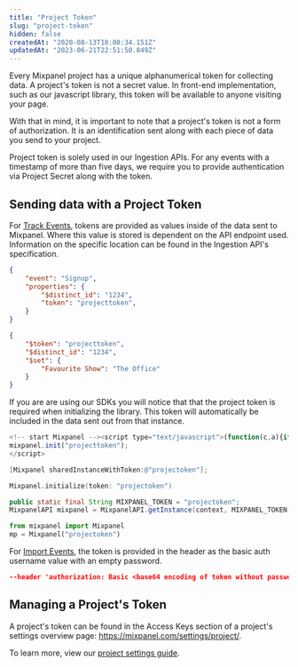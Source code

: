 ```yaml
---
title: "Project Token"
slug: "project-token"
hidden: false
createdAt: "2020-08-13T18:08:34.151Z"
updatedAt: "2023-06-21T22:51:50.849Z"
---
```

Every Mixpanel project has a unique alphanumerical token for collecting data. A project's token is not a secret value. In front-end implementation, such as our javascript library, this token will be available to anyone visiting your page.

With that in mind, it is important to note that a project's token is not a form of authorization. It is an identification sent along with each piece of data you send to your project.

Project token is solely used in our Ingestion APIs. For any events with a timestamp of more than five days, we require you to provide authentication via Project Secret along with the token.

## Sending data with a Project Token

For [Track Events](ref:track-event), tokens are provided as values inside of the data sent to Mixpanel. Where this value is stored is dependent on the API endpoint used. Information on the specific location can be found in the Ingestion API's specification.

```json Event Data
{
    "event": "Signup",
    "properties": {
      	"$distinct_id": "1234",
        "token": "projecttoken",
    }
}
```
```json Profile Data
{
    "$token": "projecttoken",
    "$distinct_id": "1234",
    "$set": {
        "Favourite Show": "The Office"
    }
}
```

 If you are are using our SDKs you will notice that that the project token is required when initializing the library. This token will automatically be included in the data sent out from that instance.

```javascript
<!-- start Mixpanel --><script type="text/javascript">(function(c,a){if(!a.__SV){var b=window;try{var d,m,j,k=b.location,f=k.hash;d=function(a,b){return(m=a.match(RegExp(b+"=([^&]*)")))?m[1]:null};f&&d(f,"state")&&(j=JSON.parse(decodeURIComponent(d(f,"state"))),"mpeditor"===j.action&&(b.sessionStorage.setItem("_mpcehash",f),history.replaceState(j.desiredHash||"",c.title,k.pathname+k.search)))}catch(n){}var l,h;window.mixpanel=a;a._i=[];a.init=function(b,d,g){function c(b,i){var a=i.split(".");2==a.length&&(b=b[a[0]],i=a[1]);b[i]=function(){b.push([i].concat(Array.prototype.slice.call(arguments,0)))}}var e=a;"undefined"!==typeof g?e=a[g]=[]:g="mixpanel";e.people=e.people||[];e.toString=function(b){var a="mixpanel";"mixpanel"!==g&&(a+="."+g);b||(a+=" (stub)");return a};e.people.toString=function(){return e.toString(1)+".people (stub)"};l="disable time_event track track_pageview track_links track_forms track_with_groups add_group set_group remove_group register register_once alias unregister identify name_tag set_config reset opt_in_tracking opt_out_tracking has_opted_in_tracking has_opted_out_tracking clear_opt_in_out_tracking people.set people.set_once people.unset people.increment people.append people.union people.track_charge people.clear_charges people.delete_user people.remove".split(" ");for(h=0;h<l.length;h++)c(e,l[h]);var f="set set_once union unset remove delete".split(" ");e.get_group=function(){function a(c){b[c]=function(){call2_args=arguments;call2=[c].concat(Array.prototype.slice.call(call2_args,0));e.push([d,call2])}}for(var b={},d=["get_group"].concat(Array.prototype.slice.call(arguments,0)),c=0;c<f.length;c++)a(f[c]);return b};a._i.push([b,d,g])};a.__SV=1.2;b=c.createElement("script");b.type="text/javascript";b.async=!0;b.src="undefined"!==typeof MIXPANEL_CUSTOM_LIB_URL?MIXPANEL_CUSTOM_LIB_URL:"file:"===c.location.protocol&&"//cdn.mxpnl.com/libs/mixpanel-2-latest.min.js".match(/^\/\//)?"https://cdn.mxpnl.com/libs/mixpanel-2-latest.min.js":"//cdn.mxpnl.com/libs/mixpanel-2-latest.min.js";d=c.getElementsByTagName("script")[0];d.parentNode.insertBefore(b,d)}})(document,window.mixpanel||[]);
mixpanel.init("projecttoken");
</script>
```
```objectivec
[Mixpanel sharedInstanceWithToken:@"projectoken"];
```
```swift
Mixpanel.initialize(token: "projectoken")
```
```java
public static final String MIXPANEL_TOKEN = "projectoken";
MixpanelAPI mixpanel = MixpanelAPI.getInstance(context, MIXPANEL_TOKEN);
```
```python
from mixpanel import Mixpanel
mp = Mixpanel("projectoken")
```

For [Import Events](ref:import-events), the token is provided in the header as the basic auth username value with an empty password. 

```json Import Events
--header 'authorization: Basic <base64 encoding of token without password>'
```

## Managing a Project's Token

A project's token can be found in the Access Keys section of a project's settings overview page: <https://mixpanel.com/settings/project/>.

 To learn more, view our [project settings guide](https://help.mixpanel.com/hc/en-us/articles/115004490503-Project-Settings).
